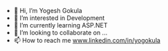 - 👋 Hi, I’m Yogesh Gokula
- 👀 I’m interested in Development
- 🌱 I’m currently learning ASP.NET
- 💞️ I’m looking to collaborate on ...
- 📫 How to reach me www.linkedin.com/in/yogokula

<!---
YoGokula/YoGokula is a ✨ special ✨ repository because its `README.md` (this file) appears on your GitHub profile.
You can click the Preview link to take a look at your changes.
--->
